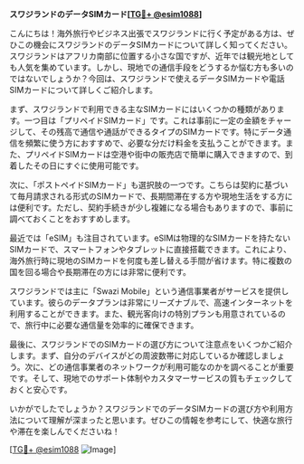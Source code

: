 **スワジランドのデータSIMカード[[TG💪+ @esim1088](https://t.me/s/esim1088)]**

こんにちは！海外旅行やビジネス出張でスワジランドに行く予定がある方は、ぜひこの機会にスワジランドのデータSIMカードについて詳しく知ってください。スワジランドはアフリカ南部に位置する小さな国ですが、近年では観光地としても人気を集めています。しかし、現地での通信手段をどうするか悩む方も多いのではないでしょうか？今回は、スワジランドで使えるデータSIMカードや電話SIMカードについて詳しくご紹介します。

まず、スワジランドで利用できる主なSIMカードにはいくつかの種類があります。一つ目は「プリペイドSIMカード」です。これは事前に一定の金額をチャージして、その残高で通信や通話ができるタイプのSIMカードです。特にデータ通信を頻繁に使う方におすすめで、必要な分だけ料金を支払うことができます。また、プリペイドSIMカードは空港や街中の販売店で簡単に購入できますので、到着したその日にすぐに使用可能です。

次に、「ポストペイドSIMカード」も選択肢の一つです。こちらは契約に基づいて毎月請求される形式のSIMカードで、長期間滞在する方や現地生活をする方には便利です。ただし、契約手続きが少し複雑になる場合もありますので、事前に調べておくことをおすすめします。

最近では「eSIM」も注目されています。eSIMは物理的なSIMカードを持たないSIMカードで、スマートフォンやタブレットに直接搭載できます。これにより、海外旅行時に現地のSIMカードを何度も差し替える手間が省けます。特に複数の国を回る場合や長期滞在の方には非常に便利です。

スワジランドでは主に「Swazi Mobile」という通信事業者がサービスを提供しています。彼らのデータプランは非常にリーズナブルで、高速インターネットを利用することができます。また、観光客向けの特別プランも用意されているので、旅行中に必要な通信量を効率的に確保できます。

最後に、スワジランドでのSIMカードの選び方について注意点をいくつかご紹介します。まず、自分のデバイスがどの周波数帯に対応しているか確認しましょう。次に、どの通信事業者のネットワークが利用可能なのかを調べることが重要です。そして、現地でのサポート体制やカスタマーサービスの質もチェックしておくと安心です。

いかがでしたでしょうか？スワジランドでのデータSIMカードの選び方や利用方法について理解が深まったと思います。ぜひこの情報を参考にして、快適な旅行や滞在を楽しんでくださいね！

[[TG💪+ @esim1088](https://t.me/s/esim1088) ![Image](https://i.postimg.cc/Y0z9fWf4/image.png)]